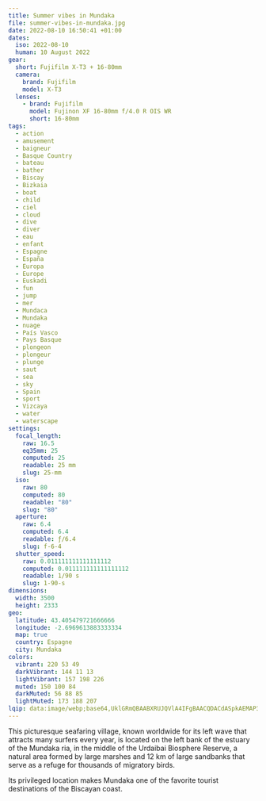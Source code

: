 ```yaml
---
title: Summer vibes in Mundaka
file: summer-vibes-in-mundaka.jpg
date: 2022-08-10 16:50:41 +01:00
dates:
  iso: 2022-08-10
  human: 10 August 2022
gear:
  short: Fujifilm X-T3 + 16-80mm
  camera:
    brand: Fujifilm
    model: X-T3
  lenses:
    - brand: Fujifilm
      model: Fujinon XF 16-80mm f/4.0 R OIS WR
      short: 16-80mm
tags:
  - action
  - amusement
  - baigneur
  - Basque Country
  - bateau
  - bather
  - Biscay
  - Bizkaia
  - boat
  - child
  - ciel
  - cloud
  - dive
  - diver
  - eau
  - enfant
  - Espagne
  - España
  - Europa
  - Europe
  - Euskadi
  - fun
  - jump
  - mer
  - Mundaca
  - Mundaka
  - nuage
  - País Vasco
  - Pays Basque
  - plongeon
  - plongeur
  - plunge
  - saut
  - sea
  - sky
  - Spain
  - sport
  - Vizcaya
  - water
  - waterscape
settings:
  focal_length:
    raw: 16.5
    eq35mm: 25
    computed: 25
    readable: 25 mm
    slug: 25-mm
  iso:
    raw: 80
    computed: 80
    readable: "80"
    slug: "80"
  aperture:
    raw: 6.4
    computed: 6.4
    readable: ƒ/6.4
    slug: f-6-4
  shutter_speed:
    raw: 0.011111111111111112
    computed: 0.011111111111111112
    readable: 1/90 s
    slug: 1-90-s
dimensions:
  width: 3500
  height: 2333
geo:
  latitude: 43.405479721666666
  longitude: -2.6969613883333334
  map: true
  country: Espagne
  city: Mundaka
colors:
  vibrant: 220 53 49
  darkVibrant: 144 11 13
  lightVibrant: 157 198 226
  muted: 150 100 84
  darkMuted: 56 88 85
  lightMuted: 173 188 207
lqip: data:image/webp;base64,UklGRmQBAABXRUJQVlA4IFgBAACQDACdASpkAEMAP3Gqyl07rKkzKvVb03AuCWNtf1vyDbhSpEZD1RUVhILcT2c++q/tB1mOuWxqgu71XNi8P/RabUXb++eManYuVHWU/j/OZJRFZzRPqjekGoL43j5MvBaotcuJ/xLmS+MeomWAAP6MOz3wvefCjvuQ9IC2b0El3TlpAeZvOAVPKFJqvYwnyYIX3tX0d73diJPm+JI1+bpQTuovDPzW0fVEChXwipGcdxLhaPpw/jbCRcOIMg2+/+8HU+jq0CL4CGIMrG6r1zKUbXTAHMQJL0XV70P9kZa0Xs7NPlJltb88JhLWXmYmHx6gaf0rYNhYlTPcEntkEQGZpIjkJgSNrPJgVW3xBSK1fO1ygnX3uh9hnzaGKecLXwKt+kCfyF9XC9qroHUheEmqhBm5RxOZEwCztmQunAUQ3Se4xu7comiTQCn4coAYPc5AZ6+R3gAAAA==
---
```


This picturesque seafaring village, known worldwide for its left wave that attracts many surfers every year, is located on the left bank of the estuary of the Mundaka ria, in the middle of the Urdaibai Biosphere Reserve, a natural area formed by large marshes and 12 km of large sandbanks that serve as a refuge for thousands of migratory birds.

Its privileged location makes Mundaka one of the favorite tourist destinations of the Biscayan coast.
